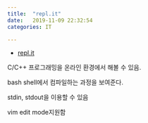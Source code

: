 ```yaml
---
title:  "repl.it"
date:   2019-11-09 22:32:54
categories: IT

---
```


- [repl.it](https://repl.it)

C/C++ 프로그래밍을 온라인 환경에서 해볼 수 있음.

bash shell에서 컴파일하는 과정을 보여준다.

stdin, stdout을 이용할 수 있음

vim edit mode지원함
